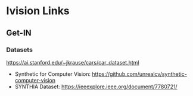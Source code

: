 # Ivision Links

## Get-IN
### Datasets
https://ai.stanford.edu/~jkrause/cars/car_dataset.html

- Synthetic for Computer Vision: 
https://github.com/unrealcv/synthetic-computer-vision
-  SYNTHIA Dataset: https://ieeexplore.ieee.org/document/7780721/
